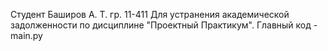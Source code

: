 Студент Баширов А. Т. гр. 11-411 Для устранения академической задолженности по дисциплине "Проектный Практикум". Главный код - main.py

